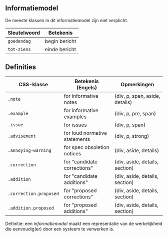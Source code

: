 ## Informatiemodel

De meeste klassen in dit informatiemodel zijn niet verplicht.

| Sleutelwoord | Betekenis |
|--|--|
| `goedendag` | begin bericht |
| `tot-ziens` | einde bericht |

## Definities 

| CSS-klasse | Betekenis (Engels) | Opmerkingen
|--|--|--|
`.note`                | for informative notes         | (div, p, span, aside, details)
`.example`             | for informative examples      | (div, p, pre, span)
`.issue`               | for issues                    | (div, p, span)
`.advisement`          | for loud normative statements | (div, p, strong)
`.annoying-warning`    | for spec obsoletion notices   | (div, aside, details)
`.correction`          | for "candidate corrections"   | (div, aside, details, section)
`.addition`            | for "candidate additions"     | (div, aside, details, section)
`.correction.proposed` | for "proposed corrections"    | (div, aside, details, section)
`.addition.proposed`   | for "proposed additions"      | (div, aside, details, section)

<div class='def'>

Definitie: een <dfn>informatiemodel</dfn> maakt een representatie van de werkelijkheid die eenvoudig(er) door een systeem te verwerken is.

</div>

<div class=''>
